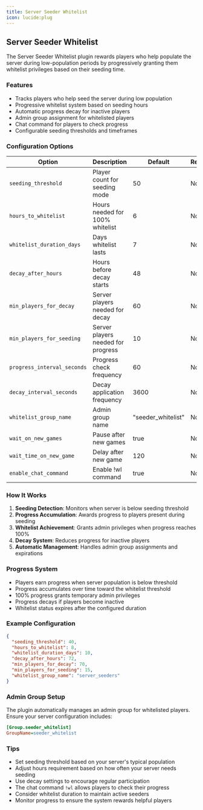 ```yaml
---
title: Server Seeder Whitelist
icon: lucide:plug
---
```


## Server Seeder Whitelist

The Server Seeder Whitelist plugin rewards players who help populate the server during low-population periods by progressively granting them whitelist privileges based on their seeding time.

### Features

- Tracks players who help seed the server during low population
- Progressive whitelist system based on seeding hours
- Automatic progress decay for inactive players
- Admin group assignment for whitelisted players
- Chat command for players to check progress
- Configurable seeding thresholds and timeframes

### Configuration Options

| Option | Description | Default | Required |
|--------|-------------|---------|----------|
| `seeding_threshold` | Player count for seeding mode | 50 | No |
| `hours_to_whitelist` | Hours needed for 100% whitelist | 6 | No |
| `whitelist_duration_days` | Days whitelist lasts | 7 | No |
| `decay_after_hours` | Hours before decay starts | 48 | No |
| `min_players_for_decay` | Server players needed for decay | 60 | No |
| `min_players_for_seeding` | Server players needed for progress | 10 | No |
| `progress_interval_seconds` | Progress check frequency | 60 | No |
| `decay_interval_seconds` | Decay application frequency | 3600 | No |
| `whitelist_group_name` | Admin group name | "seeder_whitelist" | No |
| `wait_on_new_games` | Pause after new games | true | No |
| `wait_time_on_new_game` | Delay after new game | 120 | No |
| `enable_chat_command` | Enable !wl command | true | No |

### How It Works

1. **Seeding Detection**: Monitors when server is below seeding threshold
2. **Progress Accumulation**: Awards progress to players present during seeding
3. **Whitelist Achievement**: Grants admin privileges when progress reaches 100%
4. **Decay System**: Reduces progress for inactive players
5. **Automatic Management**: Handles admin group assignments and expirations

### Progress System

- Players earn progress when server population is below threshold
- Progress accumulates over time toward the whitelist threshold
- 100% progress grants temporary admin privileges
- Progress decays if players become inactive
- Whitelist status expires after the configured duration

### Example Configuration

```json
{
  "seeding_threshold": 40,
  "hours_to_whitelist": 8,
  "whitelist_duration_days": 10,
  "decay_after_hours": 72,
  "min_players_for_decay": 70,
  "min_players_for_seeding": 15,
  "whitelist_group_name": "server_seeders"
}
```

### Admin Group Setup

The plugin automatically manages an admin group for whitelisted players. Ensure your server configuration includes:

```ini
[Group.seeder_whitelist]
GroupName=seeder_whitelist
```

### Tips

- Set seeding threshold based on your server's typical population
- Adjust hours requirement based on how often your server needs seeding
- Use decay settings to encourage regular participation
- The chat command `!wl` allows players to check their progress
- Consider whitelist duration to maintain active seeders
- Monitor progress to ensure the system rewards helpful players
